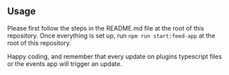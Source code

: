 ## Usage

Please first follow the steps in the README.md file at the root of this repository.
Once everything is set up, run `npm run start:feed-app` at the root of this repository.

Happy coding, and remember that every update on plugins typescript files or the events app will trigger an update.
